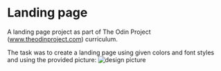 # Landing page

A landing page project as part of The Odin Project (www.theodinproject.com) curriculum.

The task was to create a landing page using given colors and font styles and using the provided picture:
![design picture](image/odin-project.png)

